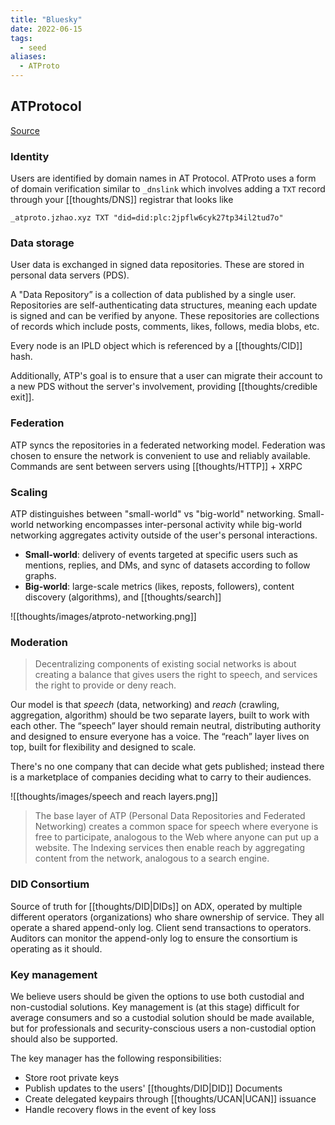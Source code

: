 ```yaml
---
title: "Bluesky"
date: 2022-06-15
tags:
  - seed
aliases:
  - ATProto
---
```


## ATProtocol

[Source](https://atproto.com/guides/overview)

### Identity

Users are identified by domain names in AT Protocol. ATProto uses a form of domain verification similar to `_dnslink` which involves adding a `TXT` record through your [[thoughts/DNS]] registrar that looks like

```
_atproto.jzhao.xyz TXT "did=did:plc:2jpflw6cyk27tp34il2tud7o"
```

### Data storage

User data is exchanged in signed data repositories. These are stored in personal data servers (PDS).

A "Data Repository” is a collection of data published by a single user. Repositories are self-authenticating data structures, meaning each update is signed and can be verified by anyone. These repositories are collections of records which include posts, comments, likes, follows, media blobs, etc.

Every node is an IPLD object which is referenced by a [[thoughts/CID]] hash.

Additionally, ATP's goal is to ensure that a user can migrate their account to a new PDS without the server's involvement, providing [[thoughts/credible exit]].

### Federation

ATP syncs the repositories in a federated networking model. Federation was chosen to ensure the network is convenient to use and reliably available. Commands are sent between servers using [[thoughts/HTTP]] + XRPC

### Scaling

ATP distinguishes between "small-world" vs "big-world" networking. Small-world networking encompasses inter-personal activity while big-world networking aggregates activity outside of the user's personal interactions.

- **Small-world**: delivery of events targeted at specific users such as mentions, replies, and DMs, and sync of datasets according to follow graphs.
- **Big-world**: large-scale metrics (likes, reposts, followers), content discovery (algorithms), and [[thoughts/search]]

![[thoughts/images/atproto-networking.png]]

### Moderation

> Decentralizing components of existing social networks is about creating a balance that gives users the right to speech, and services the right to provide or deny reach.

Our model is that *speech* (data, networking) and *reach* (crawling, aggregation, algorithm) should be two separate layers, built to work with each other. The “speech” layer should remain neutral, distributing authority and designed to ensure everyone has a voice. The “reach” layer lives on top, built for flexibility and designed to scale.

There's no one company that can decide what gets published; instead there is a marketplace of companies deciding what to carry to their audiences.

![[thoughts/images/speech and reach layers.png]]

> The base layer of ATP (Personal Data Repositories and Federated Networking) creates a common space for speech where everyone is free to participate, analogous to the Web where anyone can put up a website. The Indexing services then enable reach by aggregating content from the network, analogous to a search engine.

### DID Consortium

Source of truth for [[thoughts/DID|DIDs]] on ADX, operated by multiple different operators (organizations) who share ownership of service. They all operate a shared append-only log. Client send transactions to operators. Auditors can monitor the append-only log to ensure the consortium is operating as it should.

### Key management

We believe users should be given the options to use both custodial and non-custodial solutions. Key management is (at this stage) difficult for average consumers and so a custodial solution should be made available, but for professionals and security-conscious users a non-custodial option should also be supported.

The key manager has the following responsibilities:

- Store root private keys
- Publish updates to the users' [[thoughts/DID|DID]] Documents
- Create delegated keypairs through [[thoughts/UCAN|UCAN]] issuance
- Handle recovery flows in the event of key loss
